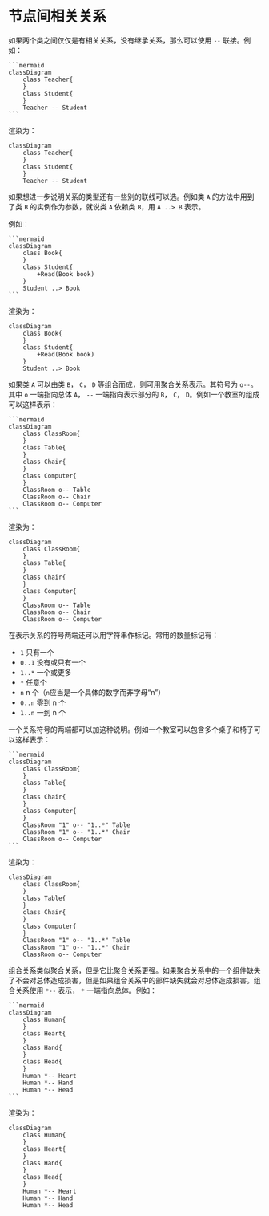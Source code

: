 # 节点间相关关系

如果两个类之间仅仅是有相关关系，没有继承关系，那么可以使用 `--` 联接。例如：

````
```mermaid
classDiagram
    class Teacher{
    }
    class Student{
    }
    Teacher -- Student
```
````

渲染为：

```mermaid
classDiagram
    class Teacher{
    }
    class Student{
    }
    Teacher -- Student
```

如果想进一步说明关系的类型还有一些别的联线可以选。例如类 `A` 的方法中用到了类 `B` 的实例作为参数，就说类 `A` 依赖类 `B`，用 `A ..> B` 表示。

例如：

````
```mermaid
classDiagram
    class Book{
    }
    class Student{
        +Read(Book book)
    }
    Student ..> Book
```
````

渲染为：

```mermaid
classDiagram
    class Book{
    }
    class Student{
        +Read(Book book)
    }
    Student ..> Book
```

如果类 `A` 可以由类 `B`， `C`， `D` 等组合而成，则可用聚合关系表示。其符号为 `o--`。其中 `o` 一端指向总体 `A`， `--` 一端指向表示部分的 `B`， `C`， `D`。例如一个教室的组成可以这样表示：

````
```mermaid
classDiagram
    class ClassRoom{
    }
    class Table{
    }
    class Chair{
    }
    class Computer{
    }
    ClassRoom o-- Table
    ClassRoom o-- Chair
    ClassRoom o-- Computer
```
````

渲染为：

```mermaid
classDiagram
    class ClassRoom{
    }
    class Table{
    }
    class Chair{
    }
    class Computer{
    }
    ClassRoom o-- Table
    ClassRoom o-- Chair
    ClassRoom o-- Computer
```

在表示关系的符号两端还可以用字符串作标记。常用的数量标记有：

* `1` 只有一个
* `0..1` 没有或只有一个
* `1..*` 一个或更多
* `*` 任意个
* `n` n 个（`n`应当是一个具体的数字而非字母“n”）
* `0..n` 零到 n 个
* `1..n` 一到 n 个

一个关系符号的两端都可以加这种说明。例如一个教室可以包含多个桌子和椅子可以这样表示：

````
```mermaid
classDiagram
    class ClassRoom{
    }
    class Table{
    }
    class Chair{
    }
    class Computer{
    }
    ClassRoom "1" o-- "1..*" Table
    ClassRoom "1" o-- "1..*" Chair
    ClassRoom o-- Computer
```
````

渲染为：

```mermaid
classDiagram
    class ClassRoom{
    }
    class Table{
    }
    class Chair{
    }
    class Computer{
    }
    ClassRoom "1" o-- "1..*" Table
    ClassRoom "1" o-- "1..*" Chair
    ClassRoom o-- Computer
```

组合关系类似聚合关系，但是它比聚合关系更强。如果聚合关系中的一个组件缺失了不会对总体造成损害，但是如果组合关系中的部件缺失就会对总体造成损害。组合关系使用 `*--` 表示， `*` 一端指向总体。例如：

````
```mermaid
classDiagram
    class Human{
    }
    class Heart{
    }
    class Hand{
    }
    class Head{
    }
    Human *-- Heart
    Human *-- Hand
    Human *-- Head
```
````

渲染为：

```mermaid
classDiagram
    class Human{
    }
    class Heart{
    }
    class Hand{
    }
    class Head{
    }
    Human *-- Heart
    Human *-- Hand
    Human *-- Head
```